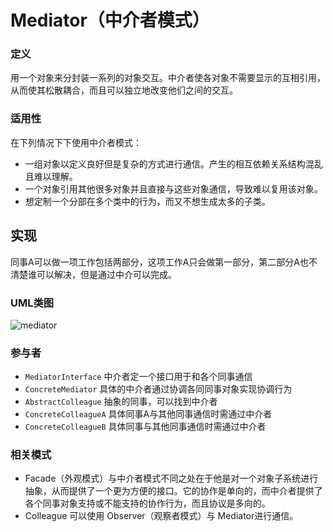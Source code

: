 # Mediator（中介者模式）

### 定义
用一个对象来分封装一系列的对象交互。中介者使各对象不需要显示的互相引用，从而使其松散耦合，而且可以独立地改变他们之间的交互。

### 适用性
在下列情况下下使用中介者模式：
* 一组对象以定义良好但是复杂的方式进行通信。产生的相互依赖关系结构混乱且难以理解。
* 一个对象引用其他很多对象并且直接与这些对象通信，导致难以复用该对象。
* 想定制一个分部在多个类中的行为，而又不想生成太多的子类。

## 实现
同事A可以做一项工作包括两部分，这项工作A只会做第一部分，第二部分A也不清楚谁可以解决，但是通过中介可以完成。

### UML类图
![mediator](http://ohtd7tndv.bkt.clouddn.com/mediator.png)

### 参与者
* `MediatorInterface` 中介者定一个接口用于和各个同事通信
* `ConcreteMediator` 具体的中介者通过协调各同同事对象实现协调行为
* `AbstractColleague` 抽象的同事，可以找到中介者
* `ConcreteColleagueA` 具体同事A与其他同事通信时需通过中介者
* `ConcreteColleagueB` 具体同事与其他同事通信时需通过中介者

### 相关模式
* Facade（外观模式）与中介者模式不同之处在于他是对一个对象子系统进行抽象，从而提供了一个更为方便的接口。它的协作是单向的，而中介者提供了各个同事对象支持或不能支持的协作行为，而且协议是多向的。
* Colleague 可以使用 Observer（观察者模式）与 Mediator进行通信。